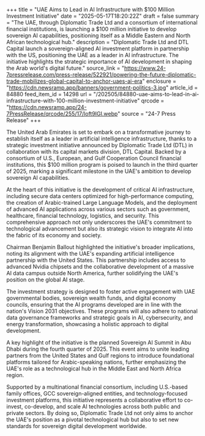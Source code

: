 +++
title = "UAE Aims to Lead in AI Infrastructure with $100 Million Investment Initiative"
date = "2025-05-17T18:20:22Z"
draft = false
summary = "The UAE, through Diplomatic Trade Ltd and a consortium of international financial institutions, is launching a $100 million initiative to develop sovereign AI capabilities, positioning itself as a Middle Eastern and North African technological hub."
description = "Diplomatic Trade Ltd and DTL Capital launch a sovereign-aligned AI investment platform in partnership with the US, positioning the UAE as a leader in AI infrastructure. The initiative highlights the strategic importance of AI development in shaping the Arab world's digital future."
source_link = "https://www.24-7pressrelease.com/press-release/522921/powering-the-future-diplomatic-trade-mobilizes-global-capital-to-anchor-uaes-ai-era"
enclosure = "https://cdn.newsramp.app/banners/government-politics-3.jpg"
article_id = 84880
feed_item_id = 14298
url = "/202505/84880-uae-aims-to-lead-in-ai-infrastructure-with-100-million-investment-initiative"
qrcode = "https://cdn.newsramp.app/24-7PressRelease/qrcode/255/17/loft9IGI.webp"
source = "24-7 Press Release"
+++

<p>The United Arab Emirates is set to embark on a transformative journey to establish itself as a leader in artificial intelligence infrastructure, thanks to a strategic investment initiative announced by Diplomatic Trade Ltd (DTL) in collaboration with its capital markets division, DTL Capital. Backed by a consortium of U.S., European, and Gulf Cooperation Council financial institutions, this $100 million program is poised to launch in the third quarter of 2025, marking a significant milestone in the UAE's ambition to develop sovereign AI capabilities.</p><p>At the heart of this initiative is the development of critical AI infrastructure, including secure data centers optimized for high-performance computing, the creation of Arabic-trained Large Language Models, and the deployment of advanced AI applications across various sectors such as government, healthcare, financial technology, logistics, and security. This comprehensive approach not only underscores the UAE's commitment to technological advancement but also its strategic vision to integrate AI into the fabric of its economy and society.</p><p>Chairman Benjamin Ballout highlighted the initiative's broader implications, noting its alignment with the UAE's expanding artificial intelligence partnership with the United States. This partnership includes access to advanced Nvidia chipsets and the collaborative development of a massive AI data campus outside North America, further solidifying the UAE's position on the global AI stage.</p><p>The investment strategy is designed to foster active engagement with UAE governmental bodies, sovereign wealth funds, and digital economy councils, ensuring that the AI programs developed are in line with the nation's Vision 2031 objectives. These programs will also adhere to national data governance frameworks and strategic goals in AI, cybersecurity, and energy transformation, showcasing a holistic approach to digital development.</p><p>A key highlight of the initiative is the planned Sovereign AI Summit in Abu Dhabi during the fourth quarter of 2025. This event aims to unite leading partners from the United States and Gulf regions to introduce foundational platforms tailored for Arabic-speaking nations, further emphasizing the UAE's role as a technological hub in the Middle East and North Africa region.</p><p>Supported by a multinational financial consortium, including U.S.-based family offices, GCC sovereign-aligned entities, and technology-focused investment platforms, this initiative represents a collaborative effort to co-invest, co-develop, and scale AI technologies across both public and private sectors. By doing so, Diplomatic Trade Ltd not only aims to anchor the UAE's position as a pivotal technological hub but also to set new standards for sovereign digital development worldwide.</p>